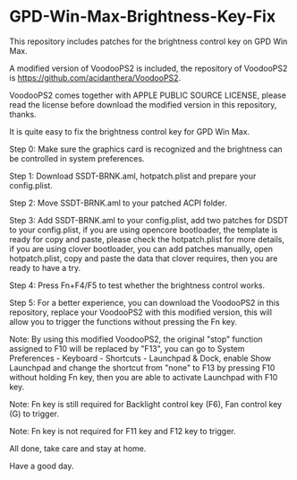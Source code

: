 # GPD-Win-Max-Brightness-Key-Fix

This repository includes patches for the brightness control key on GPD Win Max.

A modified version of VoodooPS2 is included, the repository of VoodooPS2 is https://github.com/acidanthera/VoodooPS2.

VoodooPS2 comes together with APPLE PUBLIC SOURCE LICENSE, please read the license before download the modified version in this repository, thanks.

It is quite easy to fix the brightness control key for GPD Win Max.

Step 0: Make sure the graphics card is recognized and the brightness can be controlled in system preferences.

Step 1: Download SSDT-BRNK.aml, hotpatch.plist and prepare your config.plist.

Step 2: Move SSDT-BRNK.aml to your patched ACPI folder.

Step 3: Add SSDT-BRNK.aml to your config.plist, add two patches for DSDT to your config.plist, if you are using opencore bootloader, the template is ready for copy and paste, please check the hotpatch.plist for more details, if you are using clover bootloader, you can add patches manually, open hotpatch.plist, copy and paste the data that clover requires, then you are ready to have a try.

Step 4: Press Fn+F4/F5 to test whether the brightness control works.

Step 5: For a better experience, you can download the VoodooPS2 in this repository, replace your VoodooPS2 with this modified version, this will allow you to trigger the functions without pressing the Fn key.

Note: By using this modified VoodooPS2, the original "stop" function assigned to F10 will be replaced by "F13", you can go to System Preferences - Keyboard - Shortcuts - Launchpad & Dock, enable Show Launchpad and change the shortcut from "none" to F13 by pressing F10 without holding Fn key, then you are able to activate Launchpad with F10 key.

Note: Fn key is still required for Backlight control key (F6), Fan control key (G) to trigger.

Note: Fn key is not required for F11 key and F12 key to trigger.

All done, take care and stay at home.

Have a good day.
